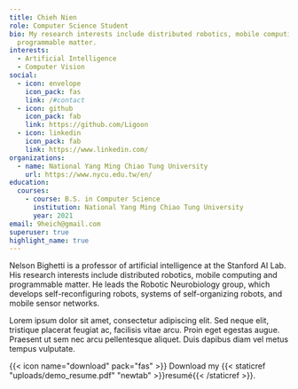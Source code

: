 ```yaml
---
title: Chieh Nien
role: Computer Science Student
bio: My research interests include distributed robotics, mobile computing and
  programmable matter.
interests:
  - Artificial Intelligence
  - Computer Vision
social:
  - icon: envelope
    icon_pack: fas
    link: /#contact
  - icon: github
    icon_pack: fab
    link: https://github.com/Ligoon
  - icon: linkedin
    icon_pack: fab
    link: https://www.linkedin.com/
organizations:
  - name: National Yang Ming Chiao Tung University
    url: https://www.nycu.edu.tw/en/
education:
  courses:
    - course: B.S. in Computer Science
      institution: National Yang Ming Chiao Tung University
      year: 2021
email: 9heich@gmail.com
superuser: true
highlight_name: true
---
```


Nelson Bighetti is a professor of artificial intelligence at the Stanford AI Lab. His research interests include distributed robotics, mobile computing and programmable matter. He leads the Robotic Neurobiology group, which develops self-reconfiguring robots, systems of self-organizing robots, and mobile sensor networks.

Lorem ipsum dolor sit amet, consectetur adipiscing elit. Sed neque elit, tristique placerat feugiat ac, facilisis vitae arcu. Proin eget egestas augue. Praesent ut sem nec arcu pellentesque aliquet. Duis dapibus diam vel metus tempus vulputate.

{{< icon name="download" pack="fas" >}} Download my {{< staticref "uploads/demo_resume.pdf" "newtab" >}}resumé{{< /staticref >}}.
